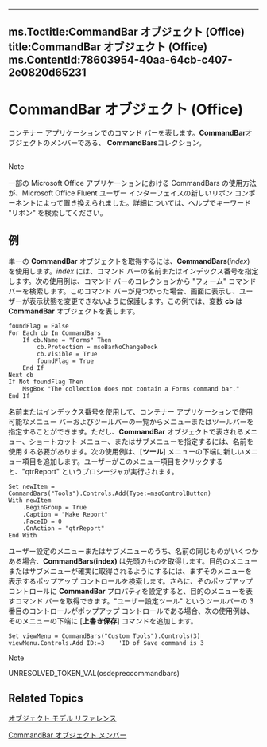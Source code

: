 

---
ms.Toctitle:CommandBar オブジェクト (Office)
title:CommandBar オブジェクト (Office)
ms.ContentId:78603954-40aa-64cb-c407-2e0820d65231
---
# CommandBar オブジェクト (Office)




コンテナー アプリケーションでのコマンド バーを表します。**CommandBar**オブジェクトのメンバーである、 **CommandBars**コレクション。

## 

>[!NOTE]
>一部の Microsoft Office アプリケーションにおける CommandBars の使用方法が、Microsoft Office Fluent ユーザー インターフェイスの新しいリボン コンポーネントによって置き換えられました。詳細については、ヘルプでキーワード "リボン" を検索してください。





## 例
単一の **CommandBar** オブジェクトを取得するには、**CommandBars**(*index*) を使用します。*index* には、コマンド バーの名前またはインデックス番号を指定します。次の使用例は、コマンド バーのコレクションから "フォーム" コマンド バーを検索します。このコマンド バーが見つかった場合、画面に表示し、ユーザーが表示状態を変更できないように保護します。この例では、変数 **cb** は **CommandBar** オブジェクトを表します。

```sourcecode
foundFlag = False  
For Each cb In CommandBars 
    If cb.Name = "Forms" Then 
        cb.Protection = msoBarNoChangeDock 
        cb.Visible = True  
        foundFlag = True  
    End If 
Next cb 
If Not foundFlag Then 
    MsgBox "The collection does not contain a Forms command bar." 
End If
```




名前またはインデックス番号を使用して、コンテナー アプリケーションで使用可能なメニュー バーおよびツールバーの一覧からメニューまたはツールバーを指定することができます。ただし、**CommandBar** オブジェクトで表されるメニュー、ショートカット メニュー、またはサブメニューを指定するには、名前を使用する必要があります。次の使用例は、[**ツール**] メニューの下端に新しいメニュー項目を追加します。ユーザーがこのメニュー項目をクリックすると、"qtrReport" というプロシージャが実行されます。

```sourcecode
Set newItem = CommandBars("Tools").Controls.Add(Type:=msoControlButton) 
With newItem 
    .BeginGroup = True  
    .Caption = "Make Report" 
    .FaceID = 0 
    .OnAction = "qtrReport" 
End With
```




ユーザー設定のメニューまたはサブメニューのうち、名前の同じものがいくつかある場合、**CommandBars(index)** は先頭のものを取得します。目的のメニューまたはサブメニューが確実に取得されるようにするには、まずそのメニューを表示するポップアップ コントロールを検索します。さらに、そのポップアップ コントロールに **CommandBar** プロパティを設定すると、目的のメニューを表すコマンド バーを取得できます。"ユーザー設定ツール" というツールバーの 3 番目のコントロールがポップアップ コントロールである場合、次の使用例は、そのメニューの下端に [**上書き保存**] コマンドを追加します。

```sourcecode
Set viewMenu = CommandBars("Custom Tools").Controls(3) 
viewMenu.Controls.Add ID:=3    'ID of Save command is 3
```




>[!NOTE]
>UNRESOLVED_TOKEN_VAL(osdepreccommandbars)





## Related Topics

[オブジェクト モデル リファレンス](499c789a-aba2-0fad-649a-0ea964cd3b5e.md)

[CommandBar オブジェクト メンバー](e3756e7e-56a8-33a4-722f-640e5cc69b6d.md)




